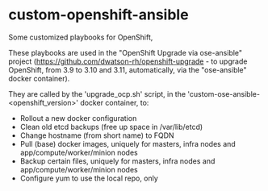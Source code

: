 # custom-openshift-ansible
Some customized playbooks for OpenShift,

These playbooks are used in the "OpenShift Upgrade via ose-ansible" project (https://github.com/dwatson-rh/openshift-upgrade - to upgrade OpenShift, from 3.9 to 3.10 and 3.11, automatically, via the "ose-ansible" docker container).

They are called by the 'upgrade_ocp.sh' script, in the 'custom-ose-ansible-<openshift_version>' docker container, to: 
* Rollout a new docker configuration
* Clean old etcd backups (free up space in /var/lib/etcd)
* Change hostname (from short name) to FQDN
* Pull (base) docker images, uniquely for masters, infra nodes and app/compute/worker/minion nodes
* Backup certain files, uniquely for masters, infra nodes and app/compute/worker/minion nodes
* Configure yum to use the local repo, only

